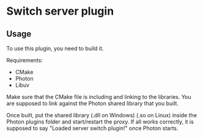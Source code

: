 # Switch server plugin

## Usage
To use this plugin, you need to build it.

Requirements:
* CMake
* Photon
* Libuv

Make sure that the CMake file is including and linking to the libraries. You are supposed to link against the Photon shared library that you
built.

Once built, put the shared library (.dll on Windows) (.so on Linux) inside the Photon plugins folder and start/restart the proxy.
If all works correctly, it is supposed to say "Loaded server switch plugin!" once Photon starts.